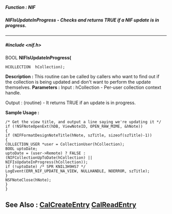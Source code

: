##### Function : NIF
##### NIFIsUpdateInProgress - Checks and returns TRUE if a NIF update is in progress.
---
##### #include <nif.h>
BOOL **NIFIsUpdateInProgress(**

	HCOLLECTION  hCollection);
**Description :**
This routine can be called by callers who want to find out if the collection is 
being updated and don't want to perform the update themselves.
**Parameters :**
Input :
hCollection  -  Per-user collection context handle.


Output :
(routine)  -  It returns TRUE if an update is in progress. 


**Sample Usage :**
```
/* Get the view title, and output a line saying we're updating it */ 
if (!NSFNoteOpenExt(hDB, ViewNoteID, OPEN_RAW_MIME, &hNote))
{
if (NIFFormatDesignNoteTitle(hNote, szTitle, sizeof(szTitle)-1))
{
COLLECTION_USER *user = CollectionUser(hCollection);
BOOL uptoDate; 
uptoDate = (user->Remote) ? FALSE : (NIFCollectionUpToDate(hCollection) || 
NIFIsUpdateInProgress(hCollection));
if (!uptoDate) /* SPR KNIL3H9HS7 */
LogEvent(ERR_NIF_UPDATE_NA_VIEW, NULLHANDLE, NOERROR, szTitle);
}
NSFNoteClose(hNote);
}
}
```
**See Also :**
[CalCreateEntry](D:/md_files/CalCreateEntry.md)
[CalReadEntry](D:/md_files/CalReadEntry.md)
---
